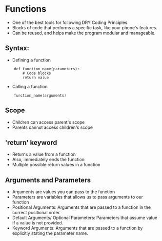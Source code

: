 # Functions

- One of the best tools for following DRY Coding Principles
- Blocks of code that performs a specific task, like your phone's features.
- Can be reused, and helps make the program modular and manageable.

## Syntax:
- Defining a function

```
    def function_name(parameters):
        # Code blocks
        return value
```

- Calling a function
```
    function_name(arguments)
```

## Scope 
- Children can access parent's scope
- Parents cannot access children's scope

## 'return' keyword
- Returns a value from a function
- Also, immediately ends the function
- Multiple possible return values in a function

## Arguments and Parameters
- Arguments are values you can pass to the function
- Parameters are variables that allows us to pass arguments to our function
- Positional Arguments: Arguments that are passed to a function in the correct positional order.
- Default Arguments/ Optional Parameters: Parameters that assume value if a value is not provided.
- Keyword Arguments: Arguments that are passed to a function by explicitly stating the parameter name.